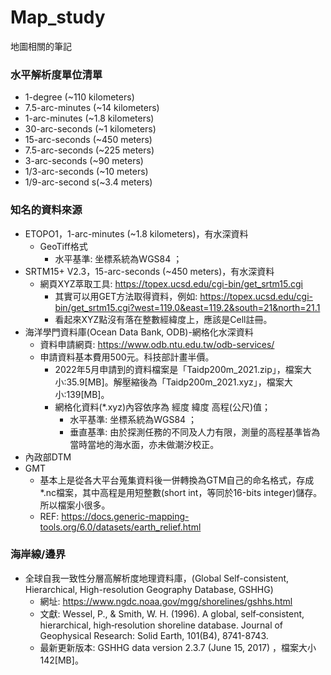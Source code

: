 # Map_study
地圖相關的筆記

### 水平解析度單位清單
+ 1-degree (~110 kilometers)
+ 7.5-arc-minutes	(~14 kilometers)
+ 1-arc-minutes	(~1.8 kilometers)
+ 30-arc-seconds (~1 kilometers)
+ 15-arc-seconds (~450 meters)
+ 7.5-arc-seconds (~225 meters)
+ 3-arc-seconds	(~90 meters)
+ 1/3-arc-seconds (~10 meters)	
+ 1/9-arc-second s(~3.4 meters)

### 知名的資料來源
+ ETOPO1，1-arc-minutes (~1.8 kilometers)，有水深資料
  + GeoTiff格式
    + 水平基準: 坐標系統為WGS84 ；
+ SRTM15+ V2.3，15-arc-seconds (~450 meters)，有水深資料
  + 網頁XYZ萃取工具: https://topex.ucsd.edu/cgi-bin/get_srtm15.cgi 
    + 其實可以用GET方法取得資料，例如: https://topex.ucsd.edu/cgi-bin/get_srtm15.cgi?west=119.0&east=119.2&south=21&north=21.1 
    + 看起來XYZ點沒有落在整數經緯度上，應該是Cell註冊。
+ 海洋學門資料庫(Ocean Data Bank, ODB)-網格化水深資料 
  + 資料申請網頁: https://www.odb.ntu.edu.tw/odb-services/
  + 申請資料基本費用500元。科技部計畫半價。
    + 2022年5月申請到的資料檔案是「Taidp200m_2021.zip」，檔案大小:35.9[MB]。解壓縮後為「Taidp200m_2021.xyz」，檔案大小:139[MB]。
    + 網格化資料(*.xyz)內容依序為 經度 緯度 高程(公尺)值；
      + 水平基準: 坐標系統為WGS84 ；
      + 垂直基準: 由於探測任務的不同及人力有限，測量的高程基準皆為當時當地的海水面，亦未做潮汐校正。
+ 內政部DTM
+ GMT
  + 基本上是從各大平台蒐集資料後一併轉換為GTM自己的命名格式，存成*.nc檔案，其中高程是用短整數(short int，等同於16-bits integer)儲存。所以檔案小很多。
  + REF: https://docs.generic-mapping-tools.org/6.0/datasets/earth_relief.html

### 海岸線/邊界
+ 全球自我一致性分層高解析度地理資料庫，(Global Self-consistent, Hierarchical, High-resolution Geography Database, GSHHG) 
  + 網址: https://www.ngdc.noaa.gov/mgg/shorelines/gshhs.html
  + 文獻: Wessel, P., & Smith, W. H. (1996). A global, self‐consistent, hierarchical, high‐resolution shoreline database. Journal of Geophysical Research: Solid Earth, 101(B4), 8741-8743.
  + 最新更新版本: GSHHG data version 2.3.7 (June 15, 2017) ，檔案大小142[MB]。
